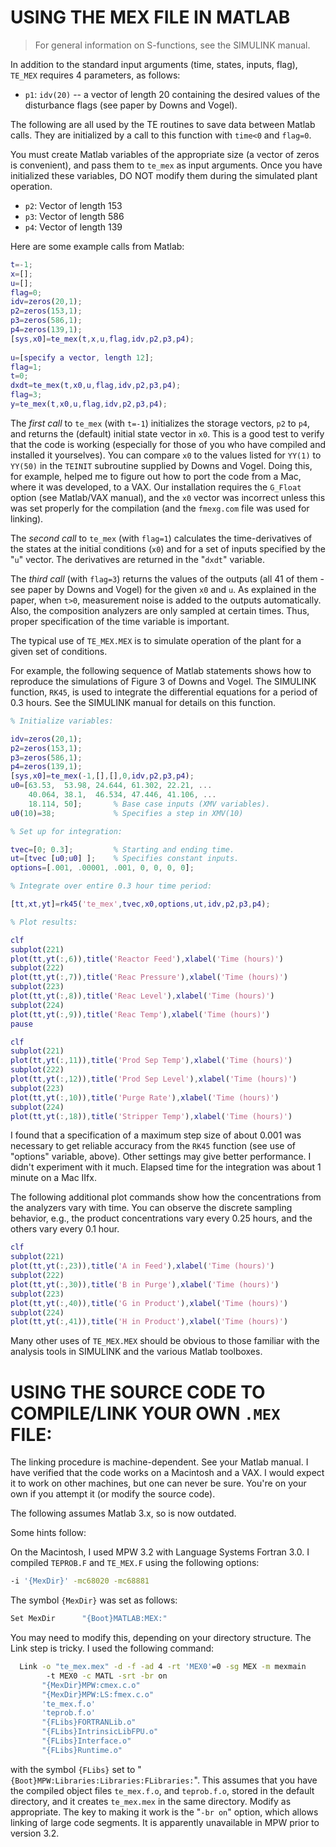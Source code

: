 # USING THE MEX FILE IN MATLAB

> For general information on S-functions, see the SIMULINK manual.

In addition to the standard input arguments (time, states, inputs, flag), `TE_MEX` requires 4 parameters, as follows:

- `p1`: `idv(20)` -- a vector of length 20 containing the desired values of the disturbance flags (see paper by Downs and Vogel).

The following are all used by the TE routines to save data between Matlab calls. They are initialized by a call to this function with `time<0` and `flag=0`.

You must create Matlab variables of the appropriate size (a vector of zeros is convenient), and pass them to `te_mex` as input arguments.
Once you have initialized these variables, DO NOT modify them during the simulated plant operation.
- `p2`: Vector of length 153
- `p3`: Vector of length 586
- `p4`: Vector of length 139

Here are some example calls from Matlab:

```matlab
t=-1;
x=[];
u=[];
flag=0;
idv=zeros(20,1);
p2=zeros(153,1);
p3=zeros(586,1);
p4=zeros(139,1);
[sys,x0]=te_mex(t,x,u,flag,idv,p2,p3,p4);
      
u=[specify a vector, length 12];
flag=1;
t=0;
dxdt=te_mex(t,x0,u,flag,idv,p2,p3,p4);
flag=3;
y=te_mex(t,x0,u,flag,idv,p2,p3,p4);
```

The *first call* to `te_mex` (with `t=-1`) initializes the storage vectors, `p2` to `p4`, and returns the (default) initial state vector in `x0`. This is a good test to verify that the code is working (especially for those of you who have compiled and installed it yourselves).
You can compare `x0` to the values listed for `YY(1)` to `YY(50)` in the `TEINIT` subroutine supplied by Downs and Vogel.  Doing this, for example, helped me to figure out how to port the code from a Mac, where it was developed, to a VAX. Our installation requires the `G_Float` option (see Matlab/VAX manual), and the `x0` vector was incorrect unless this was set properly for the compilation (and the `fmexg.com` file was used for linking).

The *second call* to `te_mex` (with `flag=1`) calculates the time-derivatives of the states at the initial conditions (`x0`) and for a set of inputs specified by the "`u`" vector.  The derivatives are returned in the "`dxdt`" variable.

The *third call* (with `flag=3`) returns the values of the outputs (all 41 of them - see paper by Downs and Vogel) for the given `x0` and `u`.  As explained in the
paper, when `t>0`, measurement noise is added to the outputs automatically.  
Also, the composition analyzers are only sampled at certain times.  Thus,
proper specification of the time variable is important.

The typical use of `TE_MEX.MEX` is to simulate operation of the plant for
a given set of conditions.  

For example, the following sequence of Matlab statements shows how to reproduce the simulations of Figure 3 of Downs and Vogel.
The SIMULINK function, `RK45`, is used to integrate the differential equations for a period of 0.3 hours.  See the SIMULINK manual for details on this function.

```matlab
% Initialize variables:

idv=zeros(20,1);
p2=zeros(153,1);
p3=zeros(586,1);
p4=zeros(139,1);
[sys,x0]=te_mex(-1,[],[],0,idv,p2,p3,p4); 
u0=[63.53,  53.98, 24.644, 61.302, 22.21, ...
    40.064, 38.1,  46.534, 47.446, 41.106, ...
    18.114, 50];       % Base case inputs (XMV variables).
u0(10)=38;             % Specifies a step in XMV(10)

% Set up for integration:

tvec=[0; 0.3];         % Starting and ending time.
ut=[tvec [u0;u0] ];    % Specifies constant inputs.
options=[.001, .00001, .001, 0, 0, 0, 0];

% Integrate over entire 0.3 hour time period:

[tt,xt,yt]=rk45('te_mex',tvec,x0,options,ut,idv,p2,p3,p4);

% Plot results: 

clf
subplot(221)
plot(tt,yt(:,6)),title('Reactor Feed'),xlabel('Time (hours)')
subplot(222)
plot(tt,yt(:,7)),title('Reac Pressure'),xlabel('Time (hours)')
subplot(223)
plot(tt,yt(:,8)),title('Reac Level'),xlabel('Time (hours)')
subplot(224)
plot(tt,yt(:,9)),title('Reac Temp'),xlabel('Time (hours)')
pause

clf
subplot(221)
plot(tt,yt(:,11)),title('Prod Sep Temp'),xlabel('Time (hours)')
subplot(222)
plot(tt,yt(:,12)),title('Prod Sep Level'),xlabel('Time (hours)')
subplot(223)
plot(tt,yt(:,10)),title('Purge Rate'),xlabel('Time (hours)')
subplot(224)
plot(tt,yt(:,18)),title('Stripper Temp'),xlabel('Time (hours)')
```

I found that a specification of a maximum step size of about 0.001 was necessary to get reliable accuracy from the `RK45` function (see use of "options" variable, above).  Other settings may give better performance.  I didn't experiment with it much. Elapsed time for the integration was about 1 minute on a Mac IIfx.

The following additional plot commands show how the concentrations from the analyzers vary with time.  You can observe the discrete sampling behavior, e.g., the product concentrations vary every 0.25 hours, and the others vary every 0.1 hour.

```matlab
clf
subplot(221)
plot(tt,yt(:,23)),title('A in Feed'),xlabel('Time (hours)')
subplot(222)
plot(tt,yt(:,30)),title('B in Purge'),xlabel('Time (hours)')
subplot(223)
plot(tt,yt(:,40)),title('G in Product'),xlabel('Time (hours)')
subplot(224)
plot(tt,yt(:,41)),title('H in Product'),xlabel('Time (hours)')
```

Many other uses of `TE_MEX.MEX` should be obvious to those familiar with the analysis tools in SIMULINK and the various Matlab toolboxes.

# USING THE SOURCE CODE TO COMPILE/LINK YOUR OWN `.MEX` FILE:

The linking procedure is machine-dependent. See your Matlab manual.  I have verified that the code works on a Macintosh and a VAX. I would expect it to work on other machines, but one can never be sure. You're on your own if you attempt it (or modify the source code).

The following assumes Matlab 3.x, so is now outdated.

Some hints follow:

On the Macintosh, I used MPW 3.2 with Language Systems Fortran 3.0. I compiled `TEPROB.F` and `TE_MEX.F` using the following options:

```bash
-i '{MexDir}' -mc68020 -mc68881
```

The symbol `{MexDir}` was set as follows:

```bash
Set MexDir      "{Boot}MATLAB:MEX:"
```

You may need to modify this, depending on your directory structure. The Link step is tricky.  I used the following command:

```bash
  Link -o "te_mex.mex" -d -f -ad 4 -rt 'MEX0'=0 -sg MEX -m mexmain
        -t MEX0 -c MATL -srt -br on
       "{MexDir}MPW:cmex.c.o"
       "{MexDir}MPW:LS:fmex.c.o"
       'te_mex.f.o'
       'teprob.f.o'
       "{FLibs}FORTRANLib.o"
       "{FLibs}IntrinsicLibFPU.o"
       "{FLibs}Interface.o"
       "{FLibs}Runtime.o"
```

with the symbol `{FLibs}` set to "`{Boot}MPW:Libraries:Libraries:FLibraries:`".
This assumes that you have the compiled object files `te_mex.f.o`, and 
`teprob.f.o`, stored in the default directory, and it creates `te_mex.mex` in 
the same directory. Modify as appropriate. The key to making it work is the "`-br on`" option, which allows linking of large code segments. It is apparently unavailable in MPW prior to version 3.2.

